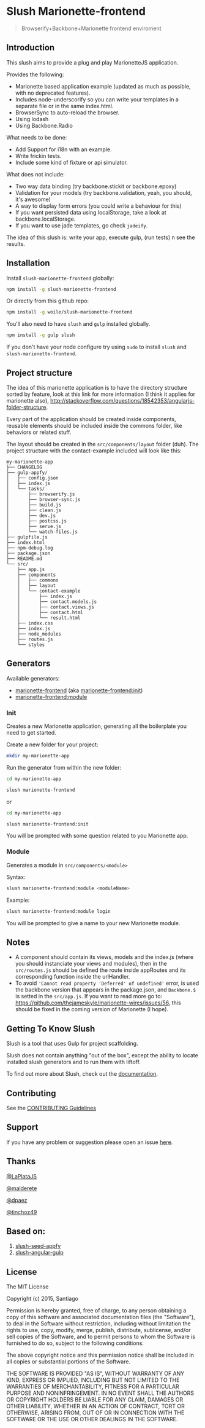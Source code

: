 # Slush Marionette-frontend

> Browserify+Backbone+Marionette frontend enviroment

## Introduction
This slush aims to provide a plug and play MarionetteJS application.

Provides the following:

* Marionette based application example (updated as much as possible, with no deprecated features).
* Includes node-underscorify so you can write your templates in a separate file or in the same index.html.
* BrowserSync to auto-reload the browser.
* Using lodash
* Using Backbone.Radio

What needs to be done:

* Add Support for i18n with an example.
* Write frickin tests.
* Include some kind of fixture or api simulator.

What does not include:

* Two way data binding (try backbone.stickit or backbone.epoxy)
* Validation for your models (try backbone.validation, yeah, you should, it's awesome)
* A way to display form errors (you could write a behaviour for this)
* If you want persisted data using localStorage, take a look at backbone.localStorage.
* If you want to use jade templates, go check `jadeify`.

The idea of this slush is: write your app, execute gulp, (run tests) n see the results.

## Installation

Install `slush-marionette-frontend` globally:

```bash
npm install -g slush-marionette-frontend
```

Or directly from this github repo:


```bash
npm install -g woile/slush-marionette-frontend
```

You'll also need to have `slush` and `gulp` installed globally.

```bash
npm install -g gulp slush
```

If you don't have your node configure try using `sudo` to install `slush` and `slush-marionette-frontend`.

## Project structure

The idea of this marionette application is to have the directory structure sorted by feature,
look at this link for more information (I think it applies for marionette also), http://stackoverflow.com/questions/18542353/angularjs-folder-structure.

Every part of the application should be created inside components, reusable elements should be included inside the commons folder, like behaviors or related stuff.

The layout should be created in the `src/components/layout` folder (duh).
The project structure with the contact-example included will look like this:

```
my-marionette-app
├── CHANGELOG
├── gulp-appfy/
│   ├── config.json
│   ├── index.js
│   └── tasks/
│       ├── browserify.js
│       ├── browser-sync.js
│       ├── build.js
│       ├── clean.js
│       ├── dev.js
│       ├── postcss.js
│       ├── serve.js
│       └── watch-files.js
├── gulpfile.js
├── index.html
├── npm-debug.log
├── package.json
├── README.md
└── src/
    ├── app.js
    ├── components
    │   ├── commons
    │   ├── layout
    │   └── contact-example
    │   	├── index.js
    │   	├── contact.models.js
    │   	├── contact.views.js
    │   	├── contact.html
    │   	└── result.html
    ├── index.css
    ├── index.js
    ├── node_modules
    ├── routes.js
    └── styles
```

## Generators
Available generators:

* [marionette-frontend](#init) (aka [marionette-frontend:init](#init))
* [marionette-frontend:module](#module)

### Init

Creates a new Marionette application, generating all the boilerplate you need to get started.

Create a new folder for your project:

```bash
mkdir my-marionette-app
```

Run the generator from within the new folder:

```bash
cd my-marionette-app

slush marionette-frontend
```
or

```bash
cd my-marionette-app

slush marionette-frontend:init
```

You will be prompted with some question related to you Marionette app.



### Module

Generates a module in `src/components/<module>`

Syntax:

```bash
slush marionette-frontend:module <moduleName>
```

Example:

```bash
slush marionette-frontend:module login
```

You will be prompted to give a name to your new Marionette module.



## Notes

* A component should contain its views, models and the index.js (where you should instanciate your views and modules), then in the `src/routes.js` should be defined the route inside appRoutes and its corresponding function inside the urlHandler.
* To avoid `'Cannot read property 'Deferred' of undefined'` error, is used the backbone version that appears in the package.json, and `Backbone.$` is setted in the `src/app.js`. If you want to read more go to: https://github.com/thejameskyle/marionette-wires/issues/56, this should be fixed in the coming version of Marionette (I hope).

## Getting To Know Slush

Slush is a tool that uses Gulp for project scaffolding.

Slush does not contain anything "out of the box", except the ability to locate installed slush generators and to run them with liftoff.

To find out more about Slush, check out the [documentation](https://github.com/slushjs/slush).

## Contributing

See the [CONTRIBUTING Guidelines](https://github.com/Woile/slush-marionette-frontend/blob/master/CONTRIBUTING.md)

## Support
If you have any problem or suggestion please open an issue [here](https://github.com/Woile/slush-marionette-frontend/issues).

[jjj]:santiwilly@gmail.com

## Thanks

[@LaPlataJS](https://github.com/LaPlataJS)

[@malderete](https://github.com/malderete)

[@dpaez](https://github.com/dpaez)

[@tinchoz49](https://github.com/tinchoz49)

## Based on:
1. [slush-seed-appfy](https://github.com/geut/slush-seed-appfy)
2. [slush-angular-gulp](https://github.com/reflexdemon/slush-angular-gulp)

## License

The MIT License

Copyright (c) 2015, Santiago

Permission is hereby granted, free of charge, to any person
obtaining a copy of this software and associated documentation
files (the "Software"), to deal in the Software without
restriction, including without limitation the rights to use,
copy, modify, merge, publish, distribute, sublicense, and/or sell
copies of the Software, and to permit persons to whom the
Software is furnished to do so, subject to the following
conditions:

The above copyright notice and this permission notice shall be
included in all copies or substantial portions of the Software.

THE SOFTWARE IS PROVIDED "AS IS", WITHOUT WARRANTY OF ANY KIND,
EXPRESS OR IMPLIED, INCLUDING BUT NOT LIMITED TO THE WARRANTIES
OF MERCHANTABILITY, FITNESS FOR A PARTICULAR PURPOSE AND
NONINFRINGEMENT. IN NO EVENT SHALL THE AUTHORS OR COPYRIGHT
HOLDERS BE LIABLE FOR ANY CLAIM, DAMAGES OR OTHER LIABILITY,
WHETHER IN AN ACTION OF CONTRACT, TORT OR OTHERWISE, ARISING
FROM, OUT OF OR IN CONNECTION WITH THE SOFTWARE OR THE USE OR
OTHER DEALINGS IN THE SOFTWARE.

